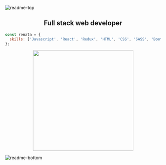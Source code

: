 ![readme-top](https://user-images.githubusercontent.com/79423391/145894635-1107480d-2363-406c-9d51-1b96683265b3.png)

<h2 align="center"> Full stack web developer</h2>

```javascript
const renata = {
  skills: ['Javascript', 'React', 'Redux', 'HTML', 'CSS', 'SASS', 'Bootstrap', 'Figma', 'Express', 'NodeJS', 'PostgreSQL']
};
```
<div align="center">
<img width=325 align="center" src="https://github-readme-stats.vercel.app/api/top-langs/?username=renataloustalet&hide=c%23,powershell,Mathematica,Ruby,Objective-C,Objective-C%2b%2b,Cuda&title_color=4a6d26&text_color=e9e9e8&icon_color=61dafb&bg_color=7c9274&langs_count=8&layout=compact&border_color=61dafb&hide_border=true" />
</div>

![readme-bottom](https://user-images.githubusercontent.com/79423391/145895784-f27d4b18-3430-4e88-a9a6-98d5776315c4.png)
